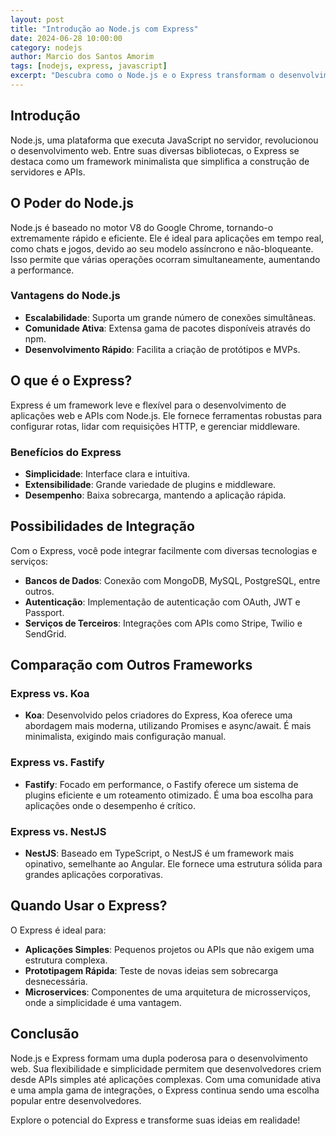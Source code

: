 ```yaml
---
layout: post
title: "Introdução ao Node.js com Express"
date: 2024-06-28 10:00:00
category: nodejs
author: Marcio dos Santos Amorim
tags: [nodejs, express, javascript]
excerpt: "Descubra como o Node.js e o Express transformam o desenvolvimento web."
---
```


## Introdução

Node.js, uma plataforma que executa JavaScript no servidor, revolucionou o desenvolvimento web. Entre suas diversas bibliotecas, o Express se destaca como um framework minimalista que simplifica a construção de servidores e APIs.

## O Poder do Node.js

Node.js é baseado no motor V8 do Google Chrome, tornando-o extremamente rápido e eficiente. Ele é ideal para aplicações em tempo real, como chats e jogos, devido ao seu modelo assíncrono e não-bloqueante. Isso permite que várias operações ocorram simultaneamente, aumentando a performance.

### Vantagens do Node.js

- **Escalabilidade**: Suporta um grande número de conexões simultâneas.
- **Comunidade Ativa**: Extensa gama de pacotes disponíveis através do npm.
- **Desenvolvimento Rápido**: Facilita a criação de protótipos e MVPs.

## O que é o Express?

Express é um framework leve e flexível para o desenvolvimento de aplicações web e APIs com Node.js. Ele fornece ferramentas robustas para configurar rotas, lidar com requisições HTTP, e gerenciar middleware.

### Benefícios do Express

- **Simplicidade**: Interface clara e intuitiva.
- **Extensibilidade**: Grande variedade de plugins e middleware.
- **Desempenho**: Baixa sobrecarga, mantendo a aplicação rápida.

## Possibilidades de Integração

Com o Express, você pode integrar facilmente com diversas tecnologias e serviços:

- **Bancos de Dados**: Conexão com MongoDB, MySQL, PostgreSQL, entre outros.
- **Autenticação**: Implementação de autenticação com OAuth, JWT e Passport.
- **Serviços de Terceiros**: Integrações com APIs como Stripe, Twilio e SendGrid.

## Comparação com Outros Frameworks

### Express vs. Koa

- **Koa**: Desenvolvido pelos criadores do Express, Koa oferece uma abordagem mais moderna, utilizando Promises e async/await. É mais minimalista, exigindo mais configuração manual.

### Express vs. Fastify

- **Fastify**: Focado em performance, o Fastify oferece um sistema de plugins eficiente e um roteamento otimizado. É uma boa escolha para aplicações onde o desempenho é crítico.

### Express vs. NestJS

- **NestJS**: Baseado em TypeScript, o NestJS é um framework mais opinativo, semelhante ao Angular. Ele fornece uma estrutura sólida para grandes aplicações corporativas.

## Quando Usar o Express?

O Express é ideal para:

- **Aplicações Simples**: Pequenos projetos ou APIs que não exigem uma estrutura complexa.
- **Prototipagem Rápida**: Teste de novas ideias sem sobrecarga desnecessária.
- **Microservices**: Componentes de uma arquitetura de microsserviços, onde a simplicidade é uma vantagem.

## Conclusão

Node.js e Express formam uma dupla poderosa para o desenvolvimento web. Sua flexibilidade e simplicidade permitem que desenvolvedores criem desde APIs simples até aplicações complexas. Com uma comunidade ativa e uma ampla gama de integrações, o Express continua sendo uma escolha popular entre desenvolvedores.

Explore o potencial do Express e transforme suas ideias em realidade!